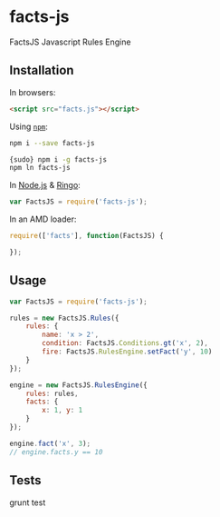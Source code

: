 facts-js
========

FactsJS Javascript Rules Engine

## Installation

In browsers:

```html
<script src="facts.js"></script>
```

Using [`npm`](http://npmjs.org/):

```bash
npm i --save facts-js

{sudo} npm i -g facts-js
npm ln facts-js
```

In [Node.js](http://nodejs.org/) & [Ringo](http://ringojs.org/):

```js
var FactsJS = require('facts-js');
```

In an AMD loader:

```js
require(['facts'], function(FactsJS) {

});
```

## Usage

```js
var FactsJS = require('facts-js');

rules = new FactsJS.Rules({
    rules: {
        name: 'x > 2',
        condition: FactsJS.Conditions.gt('x', 2),
        fire: FactsJS.RulesEngine.setFact('y', 10)
    }
});

engine = new FactsJS.RulesEngine({
    rules: rules,
    facts: {
        x: 1, y: 1
    }
});

engine.fact('x', 3);
// engine.facts.y == 10
```

## Tests

grunt test
